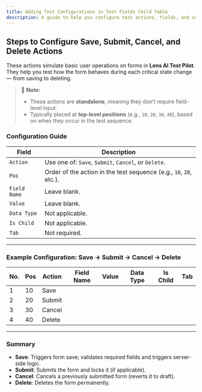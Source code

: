 ```yaml
---
title: Adding Test Configurations in Test Fields Child Table
description: A guide to help you configure test actions, fields, and values in the "Test Fields" child table.
---
```


## Steps to Configure Save, Submit, Cancel, and Delete Actions

These actions simulate basic user operations on forms in **Lens AI Test Pilot**. They help you test how the form behaves during each critical state change — from saving to deleting.

> 🔹 **Note:**
> - These actions are **standalone**, meaning they don’t require field-level input.
> - Typically placed at **top-level positions** (e.g., `10`, `20`, `30`, `40`), based on when they occur in the test sequence.


### Configuration Guide

| **Field**      | **Description**                                                        |
|----------------|-------------------------------------------------------------------------|
| `Action`       | Use one of: `Save`, `Submit`, `Cancel`, or `Delete`.                   |
| `Pos`          | Order of the action in the test sequence (e.g., `10`, `20`, etc.).     |
| `Field Name`   | Leave blank.                                                           |
| `Value`        | Leave blank.                                                           |
| `Data Type`    | Not applicable.                                                        |
| `Is Child`     | Not applicable.                                                        |
| `Tab`          | Not required.                                                          |

---

###  Example Configuration: Save → Submit → Cancel → Delete

| No. | Pos  | Action  | Field Name | Value | Data Type | Is Child | Tab     |
|-----|------|---------|------------|-------|-----------|----------|---------|
| 1   | 10   | Save    |            |       |           |          |         |
| 2   | 20   | Submit  |            |       |           |          |         |
| 3   | 30   | Cancel  |            |       |           |          |         |
| 4   | 40   | Delete  |            |       |           |          |         |

---

###  Summary

- **Save**: Triggers form save; validates required fields and triggers server-side logic.
- **Submit**: Submits the form and locks it (if applicable).
- **Cancel**: Cancels a previously submitted form (reverts it to draft).
- **Delete**: Deletes the form permanently.


